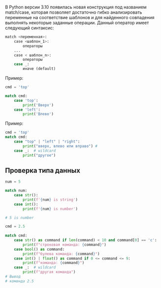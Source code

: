 В Python версии 3.10 появилась новая конструкция под названием match/case, которая позволяет достаточно гибко анализировать переменные на соответствие шаблонов и для найденного совпадения выполнять некоторые заданные операции. Данный оператор имеет следующий синтаксис:

```python
match <переменная>:
    case <шаблон_1>:
        операторы
    ...
    case < шаблон_n>:
        операторы
    case _:
        иначе (default) 
```

Пример:

```python
cmd = 'top'

match cmd:
    case 'top':
        print('Вверх')
    case 'left':
        print('Влево')

```

Пример:

```python
cmd = 'top'
match cmd:
    case "top" | "left" | "right":
        print("вверх, влево или вправо") # 
    case _:  # wildcard
        print("другое")
```


## Проверка типа данных


```python
num = 5

match num:
    case str():
        print(f'{num} is string')
    case int():
        print(f'{num} is number')

# 5 is number
```


```python
cmd = 2.5
 
match cmd:
    case str() as command if len(command) < 10 and command[0] == 'c':
        print(f"строковая команда: {command}")
    case bool() as command:
        print(f"булева команда: {command}")
    case int() | float() as command if 0 <= command <= 9:
        print(f"команда: {command}")
    case _:  # wildcard
        print(f"другая команда")
# Вывод
# команда 2.5
```

